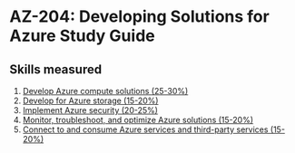 # AZ-204: Developing Solutions for Azure Study Guide

## Skills measured

1. [Develop Azure compute solutions (25-30%)](1-Develop%20Azure%20compute%20solutions%20(25-30%25).md)
2. [Develop for Azure storage (15-20%)](2-Develop%20for%20Azure%20storage%20(15-20%25).md)
3. [Implement Azure security (20-25%)](3-Implement%20Azure%20security%20(20-25%25).md)
4. [Monitor, troubleshoot, and optimize Azure solutions (15-20%)](4-Monitor,%20troubleshoot,%20and%20optimize%20Azure%20solutions%20(15-20%25).md)
5. [Connect to and consume Azure services and third-party services (15-20%)](5-Connect%20to%20and%20consume%20Azure%20services%20and%20third-party%20services%20(15-20%25).md)